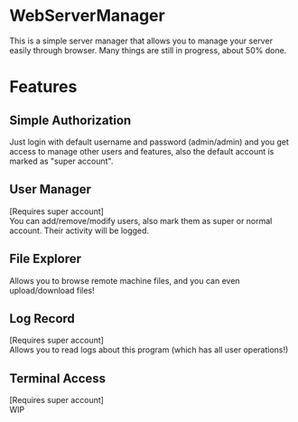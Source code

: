 # WebServerManager
This is a simple server manager that allows you to manage your server easily through browser. 
Many things are still in progress, about 50% done.

# Features
## Simple Authorization
Just login with default username and password (admin/admin) and you get access to manage other users and features, 
also the default account is marked as "super account".
## User Manager
[Requires super account] <br/>
You can add/remove/modify users, also mark them as super or normal account. 
Their activity will be logged.
## File Explorer
Allows you to browse remote machine files, and you can even upload/download files!
## Log Record
[Requires super account] <br/>
Allows you to read logs about this program (which has all user operations!)
## Terminal Access
[Requires super account] <br/>
WIP